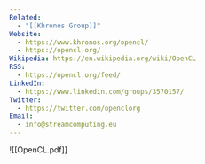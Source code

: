 ```yaml
---
Related:
  - "[[Khronos Group]]"
Website:
  - https://www.khronos.org/opencl/
  - https://opencl.org/
Wikipedia: https://en.wikipedia.org/wiki/OpenCL
RSS:
  - https://opencl.org/feed/
LinkedIn:
  - https://www.linkedin.com/groups/3570157/
Twitter:
  - https://twitter.com/openclorg
Email:
  - info@streamcomputing.eu
---
```


![[OpenCL.pdf]]